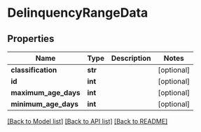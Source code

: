 # DelinquencyRangeData

## Properties
Name | Type | Description | Notes
------------ | ------------- | ------------- | -------------
**classification** | **str** |  | [optional] 
**id** | **int** |  | [optional] 
**maximum_age_days** | **int** |  | [optional] 
**minimum_age_days** | **int** |  | [optional] 

[[Back to Model list]](../README.md#documentation-for-models) [[Back to API list]](../README.md#documentation-for-api-endpoints) [[Back to README]](../README.md)

